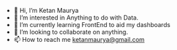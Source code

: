 - 👋 Hi, I’m Ketan Maurya 
- 👀 I’m interested in Anything to do with Data.
- 🌱 I’m currently learning FrontEnd to aid my dashboards
- 💞️ I’m looking to collaborate on anything.
- 📫 How to reach me ketanmaurya@gmail.com

<!---
Ketz7/Ketz7 is a ✨ special ✨ repository because its `README.md` (this file) appears on your GitHub profile.
You can click the Preview link to take a look at your changes.
--->
